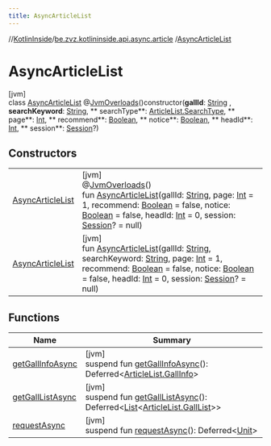 ```yaml
---
title: AsyncArticleList
---
```

//[KotlinInside](../../../index.html)/[be.zvz.kotlininside.api.async.article](../index.html)
/[AsyncArticleList](index.html)

# AsyncArticleList

[jvm]\
class [AsyncArticleList](index.html)
@[JvmOverloads](https://kotlinlang.org/api/latest/jvm/stdlib/kotlin.jvm/-jvm-overloads/index.html)()constructor(**gallId**: [String](https://kotlinlang.org/api/latest/jvm/stdlib/kotlin/-string/index.html)
, **searchKeyword**: [String](https://kotlinlang.org/api/latest/jvm/stdlib/kotlin/-string/index.html), **
searchType**: [ArticleList.SearchType](../../be.zvz.kotlininside.api.article/-article-list/-search-type/index.html), **
page**: [Int](https://kotlinlang.org/api/latest/jvm/stdlib/kotlin/-int/index.html), **
recommend**: [Boolean](https://kotlinlang.org/api/latest/jvm/stdlib/kotlin/-boolean/index.html), **
notice**: [Boolean](https://kotlinlang.org/api/latest/jvm/stdlib/kotlin/-boolean/index.html), **
headId**: [Int](https://kotlinlang.org/api/latest/jvm/stdlib/kotlin/-int/index.html), **
session**: [Session](../../be.zvz.kotlininside.session/-session/index.html)?)

## Constructors

| | |
|---|---|
| [AsyncArticleList](-async-article-list.html) | [jvm]<br>@[JvmOverloads](https://kotlinlang.org/api/latest/jvm/stdlib/kotlin.jvm/-jvm-overloads/index.html)()<br>fun [AsyncArticleList](-async-article-list.html)(gallId: [String](https://kotlinlang.org/api/latest/jvm/stdlib/kotlin/-string/index.html), page: [Int](https://kotlinlang.org/api/latest/jvm/stdlib/kotlin/-int/index.html) = 1, recommend: [Boolean](https://kotlinlang.org/api/latest/jvm/stdlib/kotlin/-boolean/index.html) = false, notice: [Boolean](https://kotlinlang.org/api/latest/jvm/stdlib/kotlin/-boolean/index.html) = false, headId: [Int](https://kotlinlang.org/api/latest/jvm/stdlib/kotlin/-int/index.html) = 0, session: [Session](../../be.zvz.kotlininside.session/-session/index.html)? = null) |
| [AsyncArticleList](-async-article-list.html) | [jvm]<br>fun [AsyncArticleList](-async-article-list.html)(gallId: [String](https://kotlinlang.org/api/latest/jvm/stdlib/kotlin/-string/index.html), searchKeyword: [String](https://kotlinlang.org/api/latest/jvm/stdlib/kotlin/-string/index.html), page: [Int](https://kotlinlang.org/api/latest/jvm/stdlib/kotlin/-int/index.html) = 1, recommend: [Boolean](https://kotlinlang.org/api/latest/jvm/stdlib/kotlin/-boolean/index.html) = false, notice: [Boolean](https://kotlinlang.org/api/latest/jvm/stdlib/kotlin/-boolean/index.html) = false, headId: [Int](https://kotlinlang.org/api/latest/jvm/stdlib/kotlin/-int/index.html) = 0, session: [Session](../../be.zvz.kotlininside.session/-session/index.html)? = null) |

## Functions

| Name | Summary |
|---|---|
| [getGallInfoAsync](get-gall-info-async.html) | [jvm]<br>suspend fun [getGallInfoAsync](get-gall-info-async.html)(): Deferred<[ArticleList.GallInfo](../../be.zvz.kotlininside.api.article/-article-list/-gall-info/index.html)> |
| [getGallListAsync](get-gall-list-async.html) | [jvm]<br>suspend fun [getGallListAsync](get-gall-list-async.html)(): Deferred<[List](https://kotlinlang.org/api/latest/jvm/stdlib/kotlin.collections/-list/index.html)<[ArticleList.GallList](../../be.zvz.kotlininside.api.article/-article-list/-gall-list/index.html)>> |
| [requestAsync](request-async.html) | [jvm]<br>suspend fun [requestAsync](request-async.html)(): Deferred<[Unit](https://kotlinlang.org/api/latest/jvm/stdlib/kotlin/-unit/index.html)> |

